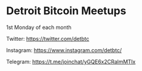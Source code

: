# Detroit Bitcoin Meetups

1st Monday of each month


Twitter: https://twitter.com/detbtc

Instagram: https://www.instagram.com/detbtc/

Telegram: https://t.me/joinchat/yGQE6x2CRalmMTIx
